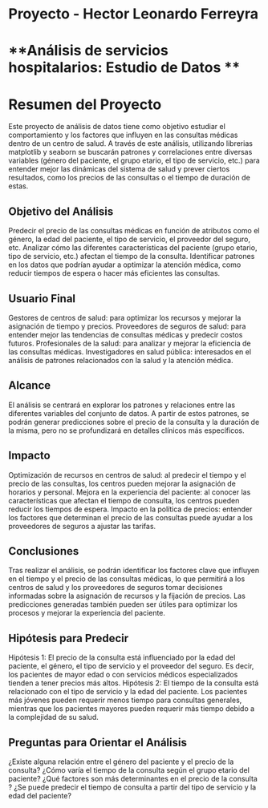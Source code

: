 # Proyecto - Hector Leonardo Ferreyra

# **Análisis de servicios hospitalarios: Estudio de Datos **


#  Resumen del Proyecto
Este proyecto de análisis de datos tiene como objetivo estudiar el comportamiento y los factores que influyen en las consultas médicas dentro de un centro de salud. A través de este análisis, utilizando librerias matplotlib y seaborn se buscarán patrones y correlaciones entre diversas variables (género del paciente, el grupo etario, el tipo de servicio, etc.) para entender mejor las dinámicas del sistema de salud y prever ciertos resultados, como los precios de las consultas o el tiempo de duración de estas.

## Objetivo del Análisis
Predecir el precio de las consultas médicas en función de atributos como el género, la edad del paciente, el tipo de servicio, el proveedor del seguro, etc.
Analizar cómo las diferentes características del paciente (grupo etario, tipo de servicio, etc.) afectan el tiempo de la consulta.
Identificar patrones en los datos que podrían ayudar a optimizar la atención médica, como reducir tiempos de espera o hacer más eficientes las consultas.

## Usuario Final
Gestores de centros de salud: para optimizar los recursos y mejorar la asignación de tiempo y precios.
Proveedores de seguros de salud: para entender mejor las tendencias de consultas médicas y predecir costos futuros.
Profesionales de la salud: para analizar y mejorar la eficiencia de las consultas médicas.
Investigadores en salud pública: interesados en el análisis de patrones relacionados con la salud y la atención médica.

## Alcance
El análisis se centrará en explorar los patrones y relaciones entre las diferentes variables del conjunto de datos. A partir de estos patrones, se podrán generar predicciones sobre el precio de la consulta y la duración de la misma, pero no se profundizará en detalles clínicos más específicos. 

## Impacto
Optimización de recursos en centros de salud: al predecir el tiempo y el precio de las consultas, los centros pueden mejorar la asignación de horarios y personal.
Mejora en la experiencia del paciente: al conocer las características que afectan el tiempo de consulta, los centros pueden reducir los tiempos de espera.
Impacto en la política de precios: entender los factores que determinan el precio de las consultas puede ayudar a los proveedores de seguros a ajustar las tarifas.
## Conclusiones
Tras realizar el análisis, se podrán identificar los factores clave que influyen en el tiempo y el precio de las consultas médicas, lo que permitirá a los centros de salud y los proveedores de seguros tomar decisiones informadas sobre la asignación de recursos y la fijación de precios. Las predicciones generadas también pueden ser útiles para optimizar los procesos y mejorar la experiencia del paciente.

## Hipótesis para Predecir
Hipótesis 1: El precio de la consulta está influenciado por la edad del paciente, el género, el tipo de servicio y el proveedor del seguro. Es decir, los pacientes de mayor edad o con servicios médicos especializados tienden a tener precios más altos.
Hipótesis 2: El tiempo de la consulta está relacionado con el tipo de servicio y la edad del paciente. Los pacientes más jóvenes pueden requerir menos tiempo para consultas generales, mientras que los pacientes mayores pueden requerir más tiempo debido a la complejidad de su salud.

## Preguntas para Orientar el Análisis
¿Existe alguna relación entre el género del paciente y el precio de la consulta?
¿Cómo varía el tiempo de la consulta según el grupo etario del paciente?
¿Qué factores son más determinantes en el precio de la consulta ?
¿Se puede predecir el tiempo de consulta a partir del tipo de servicio y la edad del paciente?
